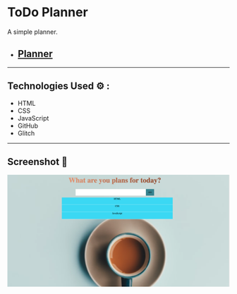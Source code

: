 # ToDo Planner

A simple planner.

- ## [Planner](https://branched-roasted-sting.glitch.me/)

---

## Technologies Used ⚙️ :

- HTML
- CSS
- JavaScript
- GitHub
- Glitch
 ***

## Screenshot 📸

![Example](/screenshot.jpg)
